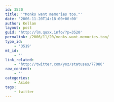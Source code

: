 ```yaml
---
id: 3520
title: '"Monks want memories too."'
date: '2006-11-20T14:18:00+00:00'
author: Kellan
layout: post
guid: 'http://lm.quxx.info/?p=3520'
permalink: /2006/11/20/monks-want-memories-too/
typo_id:
    - '3519'
mt_id:
    - ''
link_related:
    - 'http://twitter.com/yoz/statuses/77080'
raw_content:
    - ''
categories:
    - Aside
tags:
    - twitter
---
```


